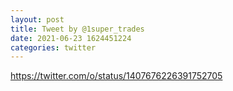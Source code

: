 ```yaml
--- 
layout: post 
title: Tweet by @1super_trades 
date: 2021-06-23 1624451224 
categories: twitter 
--- 
```

https://twitter.com/o/status/1407676226391752705